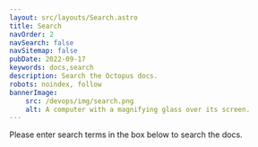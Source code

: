 ```yaml
---
layout: src/layouts/Search.astro
title: Search
navOrder: 2
navSearch: false
navSitemap: false
pubDate: 2022-09-17
keywords: docs,search
description: Search the Octopus docs.
robots: noindex, follow
bannerImage:
    src: /devops/img/search.png
    alt: A computer with a magnifying glass over its screen.
---
```


Please enter search terms in the box below to search the docs.